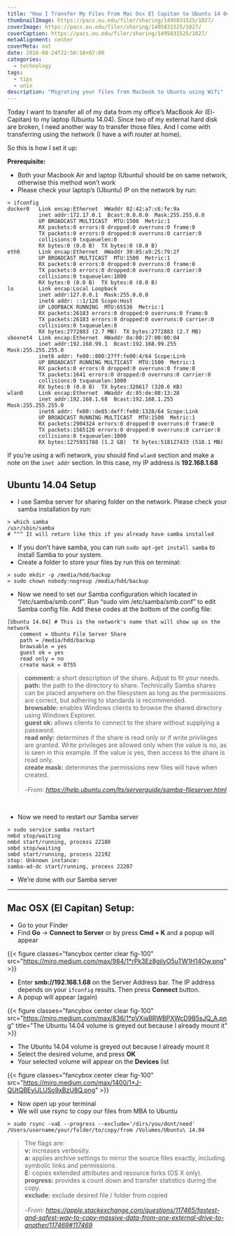 ```yaml
---
title: "How I Transfer My Files From Mac Osx El Capitan to Ubuntu 14 04"
thumbnailImage: https://pacs.ou.edu/filer/sharing/1495831525/1027/
coverImage: https://pacs.ou.edu/filer/sharing/1495831525/1027/
coverCaption: https://pacs.ou.edu/filer/sharing/1495831525/1027/
metaAlignment: center
coverMeta: out
date: 2016-08-24T22:50:18+07:00
categories:
  - technology
tags:
  - tips
  - unix
description: "Migrating your files from Macbook to Ubuntu using Wifi"
---
```


Today I want to transfer all of my data from my office’s MacBook Air (El-Capitan) to my laptop (Ubuntu 14.04). Since two of my external hard disk are broken, I need another way to transfer those files. And I come with transferring using the network (I have a wifi router at home).

<!--more-->

So this is how I set it up:

**Prerequisite:**

- Both your Macbook Air and laptop (Ubuntu) should be on same network, otherwise this method won’t work
- Please check your laptop’s (Ubuntu) IP on the network by run:

```shell
> ifconfig
docker0   Link encap:Ethernet  HWaddr 02:42:a7:c6:fe:9a
          inet addr:172.17.0.1  Bcast:0.0.0.0  Mask:255.255.0.0
          UP BROADCAST MULTICAST  MTU:1500  Metric:1
          RX packets:0 errors:0 dropped:0 overruns:0 frame:0
          TX packets:0 errors:0 dropped:0 overruns:0 carrier:0
          collisions:0 txqueuelen:0
          RX bytes:0 (0.0 B)  TX bytes:0 (0.0 B)
eth0      Link encap:Ethernet  HWaddr 30:85:a9:25:79:2f
          UP BROADCAST MULTICAST  MTU:1500  Metric:1
          RX packets:0 errors:0 dropped:0 overruns:0 frame:0
          TX packets:0 errors:0 dropped:0 overruns:0 carrier:0
          collisions:0 txqueuelen:1000
          RX bytes:0 (0.0 B)  TX bytes:0 (0.0 B)
lo        Link encap:Local Loopback
          inet addr:127.0.0.1  Mask:255.0.0.0
          inet6 addr: ::1/128 Scope:Host
          UP LOOPBACK RUNNING  MTU:65536  Metric:1
          RX packets:26183 errors:0 dropped:0 overruns:0 frame:0
          TX packets:26183 errors:0 dropped:0 overruns:0 carrier:0
          collisions:0 txqueuelen:0
          RX bytes:2772883 (2.7 MB)  TX bytes:2772883 (2.7 MB)
vboxnet4  Link encap:Ethernet  HWaddr 0a:00:27:00:00:04
          inet addr:192.168.99.1  Bcast:192.168.99.255  Mask:255.255.255.0
          inet6 addr: fe80::800:27ff:fe00:4/64 Scope:Link
          UP BROADCAST RUNNING MULTICAST  MTU:1500  Metric:1
          RX packets:0 errors:0 dropped:0 overruns:0 frame:0
          TX packets:1641 errors:0 dropped:0 overruns:0 carrier:0
          collisions:0 txqueuelen:1000
          RX bytes:0 (0.0 B)  TX bytes:320617 (320.6 KB)
wlan0     Link encap:Ethernet  HWaddr dc:85:de:08:13:28
          inet addr:192.168.1.68  Bcast:192.168.1.255  Mask:255.255.255.0
          inet6 addr: fe80::de85:deff:fe08:1328/64 Scope:Link
          UP BROADCAST RUNNING MULTICAST  MTU:1500  Metric:1
          RX packets:2904324 errors:0 dropped:0 overruns:0 frame:0
          TX packets:1565126 errors:0 dropped:0 overruns:0 carrier:0
          collisions:0 txqueuelen:1000
          RX bytes:1275931788 (1.2 GB)  TX bytes:518127433 (518.1 MB)
```

If you’re using a wifi network, you should find `wlan0` section and make a note on the `inet addr` section. In this case, my IP address is **192.168.1.68**

## Ubuntu 14.04 Setup

- I use Samba server for sharing folder on the network. Please check your samba installation by run:

```shell
> which samba
/usr/sbin/samba
# ^^^ It will return like this if you already have samba installed
```

- If you don’t have samba, you can run `sudo apt-get install samba` to install Samba to your system.
- Create a folder to store your files by run this on terminal:

```shell
> sudo mkdir -p /media/hdd/backup
> sudo chown nobody:nogroup /media/hdd/backup
```

- Now we need to set our Samba configuration which located in “/etc/samba/smb.conf”. Run “sudo vim /etc/samba/smb.conf” to edit Samba config file.
  Add these codes at the bottom of the config file:

```shell
[Ubuntu 14.04] # This is the network's name that will show up on the network
    comment = Ubuntu File Server Share
    path = /media/hdd/backup
    browsable = yes
    guest ok = yes
    read only = no
    create mask = 0755
```

> **comment:** a short description of the share. Adjust to fit your needs. \
> **path:** the path to the directory to share. Technically Samba shares can be placed anywhere on the filesystem as long as the permissions are correct, but adhering to standards is recommended. \
> **browsable:** enables Windows clients to browse the shared directory using Windows Explorer. \
> **guest ok:** allows clients to connect to the share without supplying a password. \
> **read only:** determines if the share is read only or if write privileges are granted. Write privileges are allowed only when the value is no, as is seen in this example. If the value is yes, then access to the share is read only. \
> **create mask:** determines the permissions new files will have when created. \
> \
> -<cite>From: https://help.ubuntu.com/lts/serverguide/samba-fileserver.html</cite>

&nbsp;

- Now we need to restart our Samba server

```shell
> sudo service samba restart
nmbd stop/waiting
nmbd start/running, process 22180
smbd stop/waiting
smbd start/running, process 22192
stop: Unknown instance:
samba-ad-dc start/running, process 22207
```

- We’re done with our Samba server

---

## Mac OSX (El Capitan) Setup:

- Go to your Finder
- Find **Go** -> **Connect to Server** or by press **Cmd + K** and a popup will appear

{{< figure classes="fancybox center clear fig-100" src="https://miro.medium.com/max/984/1*rPk3Ez8gjIyO5uTW1H14Ow.png" >}}

- Enter **smb://192.168.1.68** on the Server Address bar. The IP address depends on your `ifconfig` results. Then press **Connect** button.
- A popup will appear (again)

{{< figure classes="fancybox center clear fig-100" src="https://miro.medium.com/max/836/1*pVXiaBRWBPXWcD9B5sJQ_A.png" title="The Ubuntu 14.04 volume is greyed out because I already mount it" >}}

- The Ubuntu 14.04 volume is greyed out because I already mount it
- Select the desired volume, and press **OK**
- Your selected volume will appear on the **Devices** list

{{< figure classes="fancybox center clear fig-100" src="https://miro.medium.com/max/1400/1*J-QUtQBEylJLUSo9xBzU8Q.png" >}}

- Now open up your terminal
- We will use rsync to copy our files from MBA to Ubuntu

```shell
> sudo rsync -vaE --progress --exclude='/dirs/you/dont/need' /Users/username/your/folder/to/copy/from /Volumes/Ubuntu\ 14.04
```

> The flags are: \
> **v:** increases verbosity. \
> **a:** applies archive settings to mirror the source files exactly, including symbolic links and permissions. \
> **E:** copies extended attributes and resource forks (OS X only). \
> **progress:** provides a count down and transfer statistics during the copy. \
> **exclude:** exclude desired file / folder from copied \
> \
> -<cite>From: https://apple.stackexchange.com/questions/117465/fastest-and-safest-way-to-copy-massive-data-from-one-external-drive-to-another/117469#117469</cite>
